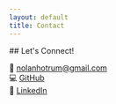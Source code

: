```yaml
---
layout: default
title: Contact
---
```


<section class="contact">
  ## Let's Connect!  
  
  📧 [nolanhotrum@gmail.com](mailto:nolanhotrum@gmail.com)  
  💻 [GitHub](https://github.com/nolanhotrum)  
  🔗 [LinkedIn](https://linkedin.com/in/nolan-h-21430a230)  
</section>
